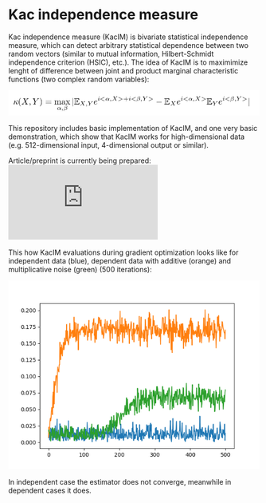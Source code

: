 # Kac independence measure 
Kac independence measure (KacIM) is bivariate statistical independence measure, 
which can detect arbitrary statistical dependence between two random vectors (similar to mutual information, Hilbert-Schmidt independence criterion (HSIC), etc.). The idea of KacIM is to maximimize lenght of difference 
between joint and product marginal characteristic functions (two complex random variables):

![Alt text](./kac_im.png?raw=true "KacIM")


This repository includes basic implementation of KacIM, and one very basic demonstration, which show that KacIM works for high-dimensional data (e.g. 512-dimensional input, 4-dimensional output or similar).


Article/preprint is currently being prepared: ![Article](https://github.com/povidanius/kac_independence_measure/tree/main/art/main.pdf?raw=false "Article")


This how KacIM evaluations during gradient optimization looks like for independent data (blue), dependent data with additive (orange) and multiplicative noise (green) (500 iterations):

![Alt text](./independent_dependent.png?raw=true "Title")

In independent case the estimator does not converge, meanwhile in dependent cases it does.




